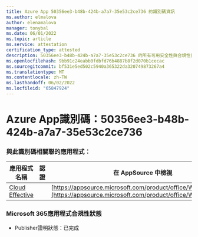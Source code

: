 ```yaml
---
title: Azure App 50356ee3-b48b-424b-a7a7-35e53c2ce736 的識別碼資訊
ms.author: elmalova
author: elenamalova
manager: tonybal
ms.date: 06/01/2022
ms.topic: article
ms.service: attestation
certification_type: attested
description: 50356ee3-b48b-424b-a7a7-35e53c2ce736 的所有可用安全性與合規性資訊。
ms.openlocfilehash: 9bb91c24eabb0fdbfd76b4887b8f2d070b1cecac
ms.sourcegitcommit: bf531e5ed502c5940a365322da320749873267a4
ms.translationtype: MT
ms.contentlocale: zh-TW
ms.lasthandoff: 06/02/2022
ms.locfileid: "65847924"
---
```

# <a name="azure-app-id-50356ee3-b48b-424b-a7a7-35e53c2ce736"></a>Azure App識別碼：50356ee3-b48b-424b-a7a7-35e53c2ce736


### <a name="apps-associated-with-this-id"></a>與此識別碼相關聯的應用程式：
| **應用程式名稱** | **認證** | **在 AppSource 中檢視** |
|--------------|---------------|-----------------------|
| [Cloud Effective](../forward/WA200002408.md) |  | [https://appsource.microsoft.com/product/office/WA200002408](https://appsource.microsoft.com/product/office/WA200002408) |

### <a name="microsoft-365-app-compliance-status"></a>Microsoft 365應用程式合規性狀態
- Publisher證明狀態：已完成
